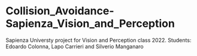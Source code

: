 # Collision_Avoidance-Sapienza_Vision_and_Perception
 Sapienza Universty project for Vision and Perception class 2022. Students: Edoardo Colonna, Lapo Carrieri and Silverio Manganaro
